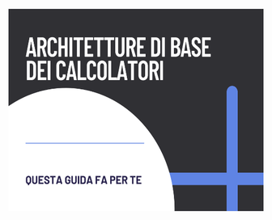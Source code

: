 <p align="center">
<img height="400" weight="700" style="align:center" src="https://github.com/fralabi/images/blob/main/COMPUTER_ENGINEERING/ARCHITETTURE%20DI%20BASE%20DEI%20CALCOLATORI.png">
</p>
